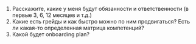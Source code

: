1. Расскажите, какие у меня будут обязанности и ответственности (в первые 3, 6, 12 месяцев и т.д.)
2. Какие есть грейды и как быстро можно по ним продвигаться? Есть ли какая-то определенная матрица компетенций?
3. Какой будет onboarding plan?